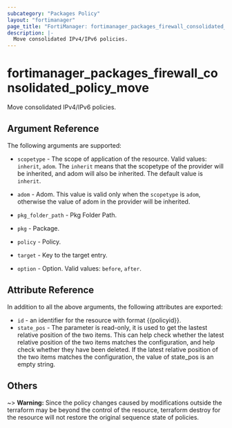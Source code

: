 ```yaml
---
subcategory: "Packages Policy"
layout: "fortimanager"
page_title: "FortiManager: fortimanager_packages_firewall_consolidated_policy_move"
description: |-
  Move consolidated IPv4/IPv6 policies.
---
```


# fortimanager_packages_firewall_consolidated_policy_move
Move consolidated IPv4/IPv6 policies.

## Argument Reference


The following arguments are supported:

* `scopetype` - The scope of application of the resource. Valid values: `inherit`, `adom`. The `inherit` means that the scopetype of the provider will be inherited, and adom will also be inherited. The default value is `inherit`.
* `adom` - Adom. This value is valid only when the `scopetype` is `adom`, otherwise the value of adom in the provider will be inherited.
* `pkg_folder_path` - Pkg Folder Path.
* `pkg` - Package.
* `policy` - Policy.

* `target` - Key to the target entry.
* `option` - Option. Valid values: `before`, `after`.


## Attribute Reference

In addition to all the above arguments, the following attributes are exported:
* `id` - an identifier for the resource with format {{policyid}}.
* `state_pos` - The parameter is read-only, it is used to get the lastest relative position of the two items. This can help check whether the latest relative position of the two items matches the configuration, and help check whether they have been deleted. If the latest relative position of the two items matches the configuration, the value of state_pos is an empty string.

## Others

~> **Warning:** Since the policy changes caused by modifications outside the terraform may be beyond the control of the resource, terraform destroy for the resource will not restore the original sequence state of policies.
